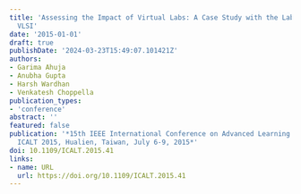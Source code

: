 ```yaml
---
title: 'Assessing the Impact of Virtual Labs: A Case Study with the Lab on Advanced
  VLSI'
date: '2015-01-01'
draft: true
publishDate: '2024-03-23T15:49:07.101421Z'
authors:
- Garima Ahuja
- Anubha Gupta
- Harsh Wardhan
- Venkatesh Choppella
publication_types:
- 'conference'
abstract: ''
featured: false
publication: '*15th IEEE International Conference on Advanced Learning Technologies,
  ICALT 2015, Hualien, Taiwan, July 6-9, 2015*'
doi: 10.1109/ICALT.2015.41
links:
- name: URL
  url: https://doi.org/10.1109/ICALT.2015.41
---
```


